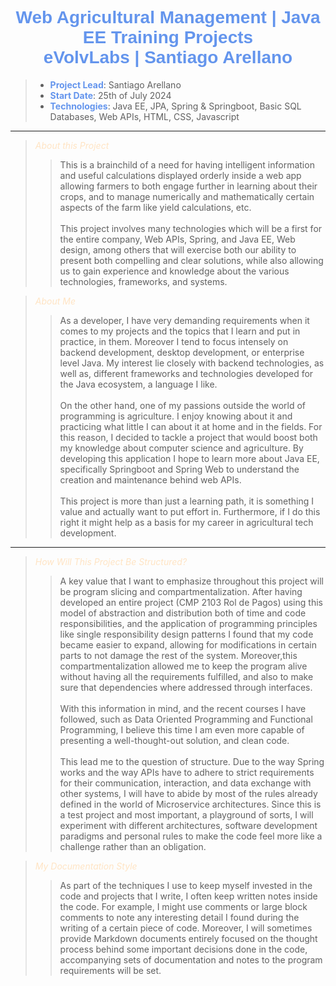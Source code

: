 
<h1></h1>
<h1 style=" color: cornflowerblue; text-align: center; font-family: 'Consolas', sans-serif;">
Web Agricultural Management | Java EE Training Projects<br>eVolvLabs | Santiago Arellano
</h1>
<blockquote>
<ul>
<li><b style="color: cornflowerblue; font-weight: bold">Project Lead</b>: Santiago Arellano </li>
<li><b style="color: cornflowerblue; font-weight: bold">Start Date</b>: 25th of July 2024</li>
<li><b style="color: cornflowerblue; font-weight: bold">Technologies</b>: Java EE, JPA, Spring & Springboot, 
Basic SQL Databases, Web APIs, HTML, CSS, Javascript</li>
</ul>
</blockquote>
<body>

***

</body>
<blockquote style="font-style: italic; color: bisque"> 
About this Project
<blockquote style="font-style: normal">
This is a brainchild of a need for having intelligent information and useful calculations displayed orderly inside a 
web app allowing farmers to both engage further in learning about their crops, and to manage numerically and 
mathematically certain aspects of the farm like yield calculations, etc.
<br><br>
This project involves many technologies which will be a first for the entire company, Web APIs, Spring, and Java EE, 
Web design, among others that will exercise both our ability to present both compelling and clear solutions, 
while also allowing us to gain experience and knowledge about the various technologies, frameworks, and 
systems.
</blockquote>
</blockquote>
<blockquote style="font-style: italic; color: bisque"> 
About Me
<blockquote style="font-style: normal">
As a developer,
I have very demanding requirements when it comes to my projects and the topics that I learn and put in practice, 
in them. Moreover I tend to focus intensely on backend development, desktop development, or enterprise level Java.
My interest lie closely with backend technologies, as well as,
different frameworks and technologies developed for the Java ecosystem, a language 
I like.
<br><br>
On the other hand,
one of my passions outside the world of programming is agriculture. I enjoy knowing about it and practicing 
what little I can about it at home and in the fields.
For this reason, I decided to tackle a project that would boost both my knowledge 
about computer science and agriculture.
By developing this application I hope to learn more about Java EE, specifically Springboot and 
Spring Web to understand the creation and maintenance behind web APIs. 
<br><br>
This project is more than just a learning path, it is something I value and actually want to put effort in. Furthermore, 
if I do this right it might help as a basis for my career in agricultural tech development.
</blockquote>
</blockquote>
<body>

***

</body>

<blockquote style="font-style: italic; color: bisque"> 
How Will This Project Be Structured?
<blockquote style="font-style: normal"> 
A key value that I want to emphasize throughout this project will be program slicing and compartmentalization. After
having developed an entire project (CMP 2103 Rol de Pagos)
using this model of abstraction and distribution both of time 
and code responsibilities, and the application of programming principles 
like single responsibility design patterns I found 
that my code became easier to expand, allowing for modifications in certain parts to not damage the rest of the system. 
Moreover,this compartmentalization allowed me to keep the program alive without having all the 
requirements fulfilled, and also to make sure that dependencies where addressed through interfaces. 
<br><br>
With this information in mind, and the recent courses I have followed, such as Data Oriented Programming and Functional 
Programming, I believe this time I am even more capable of presenting a well-thought-out solution, and clean code.
<br><br>
This lead me to the question of structure. Due to the way Spring works and the way APIs have to adhere to strict 
requirements for their communication, interaction,
and data exchange with other systems, I will have to abide by most of 
the rules already defined in the world of Microservice architectures. Since this is a test project and most important,
a playground of sorts,
I will experiment with different architectures, software development paradigms and personal rules 
to make the code feel more like a challenge rather than an obligation.
</blockquote>
</blockquote>
<blockquote style="font-style: italic; color: bisque"> 
My Documentation Style
<blockquote style="font-style: normal">
As part of the techniques I use to keep myself invested in the code and projects that I write, I often keep written 
notes inside the code. For example, I might use comments or large block comments to note any interesting detail
I found during the writing of a certain piece of code. Moreover, I will sometimes provide Markdown documents 
entirely focused on the thought process behind some important decisions done in the code, accompanying sets of 
documentation and notes to the program requirements will be set.</blockquote>
</blockquote>
